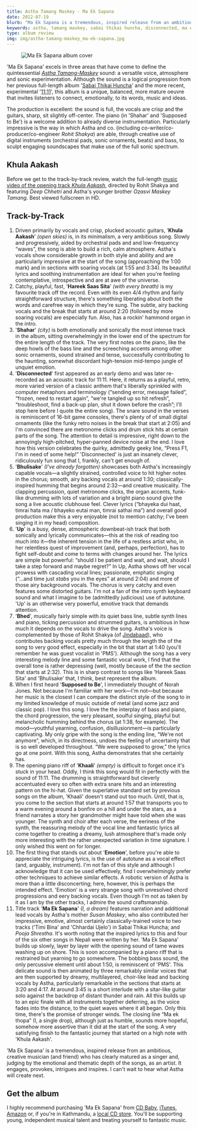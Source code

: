 ```yaml
---
title: Astha Tamang Maskey - Ma Ek Sapana
date: 2012-07-19
blurb: "Ma Ek Sapana is a tremendous, inspired release from an ambitious, creative musician (and friend) who has clearly matured as a singer and an artist."
keywords: astha, tamang maskey, sabai thikai huncha, disconnected, ma ek sapana
type: album review
img: img/astha-tamang-maskey_ma-ek-sapana.jpg
---
```

<figure>
  <img src="/img/astha-tamang-maskey_ma-ek-sapana.jpg" alt="Ma Ek Sapana album cover" class="review-album-cover" />
  <figcaption></figcaastption>
</figure>

'Ma Ek Sapana' excels in three areas that have come to define the quintessential *[Astha Tamang-Maskey](http://asthamusic.com)* sound: a versatile voice, atmosphere and sonic experimentation. Although the sound is a logical progression from her previous full-length album '[Sabai Thikai Huncha](http://www.cdbaby.com/cd/asthatamangmaskey)' and the more recent, experimental '[11:11](http://www.cdbaby.com/cd/asthatamangmaskey2)', this album is a unique, balanced, more mature oeuvre that invites listeners to connect, emotionally, to its words, music and ideas.

The production is excellent: the sound is full, the vocals are crisp and the guitars, sharp, sit slightly off-center. The piano (in 'Shahar' and 'Supposed to Be') is a welcome addition to already diverse instrumentation. Particularly impressive is the way in which Astha and co. (including co-writer/co-producer/co-engineer _Rohit Shakya_) are able, through creative use of digital instruments (orchestral pads, sonic ornaments, beats) and bass, to sculpt engaging soundscapes that make use of the full sonic spectrum.

## Khula Aakash

Before we get to the track-by-track review, watch the full-length [music video of the opening track *Khula Aakash*](https://www.youtube.com/embed/ayw4RIn81CM), directed by Rohit Shakya and featuring _Deep Chhetri_ and Astha's younger brother _Ozasvi Maskey Tamang_. Best viewed fullscreen in HD.

## Track-by-Track

1.  Driven primarily by vocals and crisp, plucked acoustic guitars, '**Khula Aakash**' _(open skies)_ is, in its minimalism, a very ambitious song. Slowly and progressively, aided by orchestral pads and and low-frequency “waves”, the song is able to build a rich, calm atmosphere. Astha's vocals show considerable growth in both style and ability and are particularly impressive at the start of the song (approaching the 1:00 mark) and in sections with soaring vocals (at 1:55 and 3:34). Its beautiful lyrics and soothing instrumentation are ideal for when you're feeling contemplative, introspective and are at awe of the universe.
2.  Catchy, playful, fast, '**Hareek Saas Sita**' _(with every breath)_ is my favourite track off the record. Even with its even 4/4 rhythm and fairly straightforward structure, there's something liberating about both the words and carefree way in which they're sung. The subtle, airy backing vocals and the break that starts at around 2:20 (followed by more soaring vocals) are especially fun. Also, has a rockin' hammond organ in the intro.
3.  '**Shahar**' _(city)_ is both emotionally and sonically the most intense track in the album, sitting overwhelmingly in the lower end of the spectrum for the entire length of the track. The very first notes on the piano, like the deep howls of the bass line and the screeching accents among other sonic ornaments, sound strained and tense, successfully contributing to the haunting, somewhat discordant high-tension mid-tempo jungle of unquiet emotion.
4.  '**Disconnected**' first appeared as an early demo and was later re-recorded as an acoustic track for 11:11\. Here, it returns as a playful, retro, more varied version of a classic anthem that's liberally sprinkled with computer metaphors and terminology (“sending error, message failed”, “frozen, need to restart again”, “we're tangled up so hit refresh”, “troubleshoot, find a back-up plan, shut it down before the crash”; I'll stop here before I quote the entire song). The snare sound in the verses is reminiscent of 16-bit game consoles, there's plenty of of small digital ornaments (like the funky retro noises in the break that start at 2:05) and I'm convinced there are metronome clicks and drum stick hits at certain parts of the song. The attention to detail is impressive, right down to the annoyingly high-pitched, hyper-panned device noise at the end. I love how this version celebrates the quirky, admittedly geeky line, “Press F1, I'm in need of some help!” 'Disconnected' is just an insanely clever, ridiculously fun song that I, frankly, can't get enough of.
5.  '**Bhulisake**' _(I've already forgotten)_ showcases both Astha's increasingly capable vocals—a slightly strained, controlled voice to hit higher notes in the chorus; smooth, airy backing vocals at around 1:30; classically-inspired humming that begins around 2:32—and creative musicality. The clapping percussion, quiet metronome clicks, the organ accents, funk-like drumming with lots of variation and a bright piano sound give the song a live acoustic clubhouse feel. Clever lyrics (“bhayeka dui haat, timrai hata ma / bhayeko eutai man, timrai sathai ma”) and overall good production make this a very enjoyable (not to mention catchy; I've been singing it in my head) composition.
6.  '**Up**' is a busy, dense, atmospheric downbeat-ish track that both sonically and lyrically communicates—this at the risk of reading too much into it—the inherent tension in the life of a restless artist who, in her relentless quest of improvement (and, perhaps, perfection), has to fight self-doubt and come to terms with changes around her. The lyrics are simple but powerful: “should I be patient and wait, and wait, should I take a step forward and maybe regret?” In Up, Astha shows off her vocal prowess with cascading vocal lines; passionate, emphatic singing (“...and time just _stabs_ you in the eyes” at around 2:04) and more of those airy background vocals. The chorus is very catchy and even features some distorted guitars. I'm not a fan of the intro synth keyboard sound and what I imagine to be (admittedly judicious) use of autotune. 'Up' is an otherwise very powerful, emotive track that demands attention.
7.  '**Bhed**', musically fairly simple with its quiet bass line, subtle synth lines and piano, ticking percussion and strummed guitars, is ambitious in how much it depends on the vocals to drive the song. Astha's voice is complemented by those of Rohit Shakya (of [Jindabaad](#)), who contributes backing vocals pretty much through the length the of the song to very good effect, especially in the bit that start at 1:40 (you'll remember he was guest vocalist in 'PMS'). Although the song has a very interesting melody line and some fantastic vocal work, I find that the overall tone is rather depressing (well, mostly because of the the section that starts at 2:32). This is in sharp contrast to songs like 'Hareek Saas Sita' and 'Bhulisake' that, I think, best represent the album.
8.  When I first heard '**Supposed to Be**', I immediately thought of Norah Jones. Not because I'm familiar with her work—I'm not—but because her music is the closest I can compare the distinct style of the song to in my limited knowledge of music outside of metal (and some jazz and classic pop). I love this song. I love the the interplay of bass and piano, the chord progression, the very pleasant, soulful singing, playful but melancholic humming behind the chorus (at 1:38, for example). The mood—youthful yearning, confusion, disillusionment—is particularly captivating. My only gripe with the song is the ending line, “We're not anymore”, which, in its directness, undoes the feeling of uncertainty that is so well developed throughout. “We were supposed to grow,” the lyrics go at one point. With this song, Astha demonstrates that she certainly has.
9.  The opening piano riff of '**Khaali**' _(empty)_ is difficult to forget once it's stuck in your head. Oddly, I think this song would fit in perfectly with the sound of 11:11\. The drumming is straightforward but cleverly accentuated every so often with extra snare hits and an interesting pattern on the hi-hat. Given the superlative standard set by previous songs on the album, 'Khaali' doesn't stand out too much. Until, that is, you come to the section that starts at around 1:57 that transports you to a warm evening around a bonfire on a hill and under the stars, as a friend narrates a story her grandmother might have told when she was younger. The synth and choir after each verse, the eeriness of the synth, the reassuring melody of the vocal line and fantastic lyrics all come together to creating a dreamy, lush atmosphere that's made only more interesting with the rather unexpected variation in time signature. I only wished this went on for longer.
10.  The first thing that stands out about '**Emotion**', before you're able to appreciate the intriguing lyrics, is the use of autotune as a vocal effect (and, arguably, instrument). I'm not fan of this style and although I acknowledge that it can be used effectively, find I overwhelmingly prefer other techniques to achieve similar effects. A robotic version of Astha is more than a little disconcerting; here, however, this is perhaps the intended effect. 'Emotion' is a very strange song with unresolved chord progressions and eery backing vocals. Even though I'm not as taken by it as I am by the other tracks, I admire the sound craftsmanship.
11.  Title track '**Ma Ek Sapana**' _(I, a dream)_ features narration and additional lead vocals by Astha's mother _Susan Maskey_, who also contributed her impressive, emotive, almost certainly classically-trained voice to two tracks ('Timi Bina' and 'Chhardai Ujelo') in Sabai Thikai Huncha; and _Pooja Shrestha_. It's worth noting that the inspired lyrics to this and four of the six other songs in Nepali were written by her. 'Ma Ek Sapana' builds up slowly, layer by layer with the opening sound of tame waves washing up on shore. This is soon accompanied by a piano riff that is restrained but yearning to go somewhere. The bobbing bass sound, the only percussive element until about 1:50, is reminiscent of 'PMS'. This delicate sound is then animated by three remarkably similar voices that are then supported by dreamy, multilayered, choir-like lead and backing vocals by Astha, particularly remarkable in the sections that starts at 3:20 and 4:17\. At around 3:45 is a short interlude with a sitar-like guitar solo against the backdrop of distant thunder and rain. All this builds up to an epic finale with all instruments together deferring, as the voice fades into the distance, to the quiet waves where it all began. Only this time, there's the promise of stronger winds. The closing line “Ma ek thopa” (I, a single drop), although just as humble, sounds more hopeful, somehow more assertive than it did at the start of the song. A very satisfying finish to the fantastic journey that started on a high note with 'Khula Aakash'.

'Ma Ek Sapana' is a tremendous, inspired release from an ambitious, creative musician (and friend) who has clearly matured as a singer and, judging by the emotional and thematic depth of the songs, as an artist. It engages, provokes, intrigues and inspires. I can't wait to hear what Astha will create next.

## Get the album

I highly recommend purchasing 'Ma Ek Sapana' from [CD Baby](http://www.cdbaby.com/cd/asthatamangmaskey5), [iTunes](http://itunes.apple.com/us/artist/astha-tamang-maskey/id336855413), [Amazon](http://amzn.com/B00897S8OG) or, if you're in Kathmandu, a [local CD store](https://www.facebook.com/notes/astha-tamang-maskey/list-of-stores-that-have-my-albums/10150873913287522). You'll be supporting young, independent musical talent and treating yourself to fantastic music.
